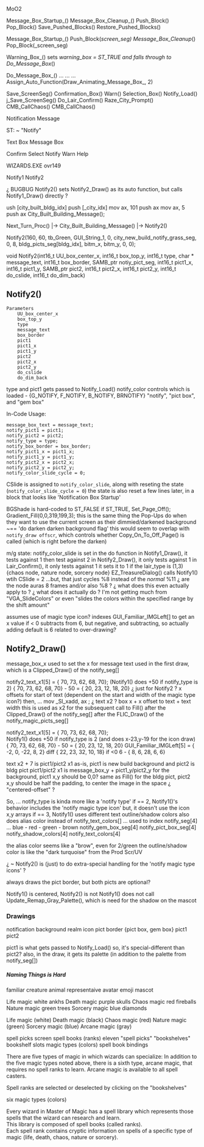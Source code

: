


MoO2

Message_Box_Startup_()
Message_Box_Cleanup_()
Push_Block()
Pop_Block()
Save_Pushed_Blocks()
Restore_Pushed_Blocks()

Message_Box_Startup_()
    Push_Block(_screen_seg)
Message_Box_Cleanup_()
    Pop_Block(_screen_seg)

Warning_Box_() sets _warning_box = ST_TRUE and falls through to Do_Message_Box_()

Do_Message_Box_()
    ...
    ...
    ...
    Assign_Auto_Function(Draw_Animating_Message_Box_, 2)




Save_ScreenSeg()
    Confirmation_Box()
    Warn()
    Selection_Box()
    Notify_Load()
    j_Save_ScreenSeg()
        Do_Lair_Confirm()
        Raze_City_Prompt()
        CMB_CallChaos()
        CMB_CallChaos()





Notification Message

ST: ~ "Notify"


Text Box
Message Box

Confirm
Select
Notify
Warn
Help


WIZARDS.EXE  ovr149


Notify1
Notify2

¿ BUGBUG Notify2() sets Notify2_Draw() as its auto function, but calls Notify1_Draw() directly ?



ush    [city_built_bldg_idx]
push    [_city_idx]
mov     ax, 101
push    ax
mov     ax, 5
push    ax
City_Built_Building_Message();


Next_Turn_Proc()
    |-> City_Built_Building_Message()
        |-> Notify2()

Notify2(160, 60, tb_Green, GUI_String_1, 0, city_new_build_notify_grass_seg, 0, 8, bldg_picts_seg[bldg_idx],    bitm_x, bitm_y, 0, 0);

void Notify2(int16_t UU_box_center_x, int16_t box_top_y, int16_t type, char * message_text, int16_t box_border, SAMB_ptr notiy_pict_seg, int16_t pict1_x, int16_t pict1_y, SAMB_ptr pict2, int16_t pict2_x, int16_t pict2_y, int16_t do_cslide, int16_t do_dim_back)

## Notify2()
    Parameters
        UU_box_center_x
        box_top_y
        type
        message_text
        box_border
        pict1
        pict1_x
        pict1_y
        pict2
        pict2_x
        pict2_y
        do_cslide
        do_dim_back

type and pict1 gets passed to Notify_Load()
    notify_color controls which is loaded - {G_NOTIFY, F_NOTIFY, B_NOTIFY, BRNOTIFY} "notify", "pict box", and "gem box"


In-Code Usage:

    message_box_text = message_text;
    notify_pict1 = pict1;
    notify_pict2 = pict2;
    notify_type = type;
    notify_box_border = box_border;
    notify_pict1_x = pict1_x;
    notify_pict1_y = pict1_y;
    notify_pict2_x = pict2_x;
    notify_pict2_y = pict2_y;
    notify_color_slide_cycle = 0;


CSlide is assigned to `notify_color_slide`, along with reseting the state (`notify_color_slide_cycle = 0`)
    the state is also reset a few lines later, in a block that looks like 'Notification Box Startup'

BGShade is hard-coded to ST_FALSE
    if ST_TRUE, Set_Page_Off(); Gradient_Fill(0,0,319,199,3);
    this is the same thing the Pop-Ups do when they want to use the current screen as their dimmied/darkened background
    ~== 'do darken darken background flag'
this would seem to overlap with `notify_draw offscr`, which controls whether Copy_On_To_Off_Page() is called (which is right before the darken)

m/g state:
    notify_color_slide is set in the do function
        in Notify1_Draw(), it tests against 1 then test against 2
        in Notify2_Draw(), it only tests against 1
        in Lair_Confirm(), it only tests against 1  it sets it to 1 if the lair_type is (1,3) {chaos node, nature node, sorcery node}
        EZ_TreasureDialog() calls Notify1() wtih CSlide = 2
        ...but, that just cycles %8 instead of the *normal* %11
        ¿ are the node auras 8 frames and/or also %8 ?
        ¿ what does this even actually apply to ?
        ¿ what does it actually do ?  I'm not getting much from "VGA_SlideColors" or even "slides the colors within the specified range by the shift amount"

assumes use of magic type icon?
    indexes GUI_Familiar_IMGLeft[] to get an x value
        if < 0 subtracts from 6, but negative, and subtracting, so actually adding
    default is 6
    related to over-drawing?

## Notify2_Draw()

message_box_x
    used to set the x for message text
    used  in the first draw, which is a Clipped_Draw() of the notify_seg[]


notify2_text_x1[5] = { 70,  73,  62,  68, 70};  (Notify1() does +50 if notify_type is 2) { 70,  73,  62,  68, 70} - 50 = { 20,  23,  12,  18, 20}
    ¿ just for Notify2 ?
    x offsets for start of text  (dependent on the start and width of the magic type icon?)
then, ...
    mov     _SI_xadd, ax                    ; ¿ text x2 ? box x + x offset to text + text width
    this is used as x2 for the subsequent call to Fill()
        after the Clipped_Draw() of the notify_seg[]
        after the FLIC_Draw() of the notify_magic_picts_seg[]


notify2_text_x1[5] = { 70,  73,  62,  68, 70};  
    Notify1() does +50 if notify_type is 2  (and does x-23,y-19 for the icon draw)
{ 70,  73,  62,  68, 70} - 50 = { 20,  23,  12,  18, 20}
GUI_Familiar_IMGLeft[5] =       { -2,   0, -22,   8,  2}
diff                            { 22,  23,  32,  10, 18}
if <0 6 -                       {  8,   6,  28,   6,  6}

text x2 + 7 is pict1/pict2 x1
as-is, pict1 is new build background and pict2 is bldg pict
pict1/pict2 x1 is message_box_y + pict1_y/pict2_y
for the background, pict1 x,y should be 0,0?  same as Fill()
for the bldg pict, pict2 x,y should be half the padding, to center the image in the space  ¿ "centered-offset" ?


So, ...
    notify_type is kinda more like a 'notify type'
    if == 2, Notify1()'s behavior includes the 'notify magic type icon'
        but, it doesn't use the icon x,y arrays
    if == 3, Notify1() uses different text outline/shadow colors
        also does alias color instead of notify_text_colors[]
    ...
    used to index
        notify_seg[4]  ... blue - red - green - brown
        notify_gem_box_seg[4]
        notify_pict_box_seg[4]
        notify_shadow_colors[4]
        notify_text_colors[4]

the alias color seems like a "brow", even for 2/green
the outline/shadow color is like the "dark turquoise" from the Prod Scr/UV

¿ ~ Notify2() is (just) to do extra-special handling for the 'notify magic type icons' ?

always draws the pict border, but both picts are optional?

Notify1() is centered, Notify2() is not
Notify1() does not call Update_Remap_Gray_Palette(), which is need for the shadow on the mascot



### Drawings
notification background
realm icon
pict border {pict box, gem box}
pict1
pict2

pict1 is what gets passed to Notify_Load()
so, it's special-different than pict2?
also, in the draw, it gets its palette  (in addition to the palette from notify_seg[])





##### Naming Things is Hard

familiar
creature
animal
representaive
avatar
emoji
mascot


Life magic      white ankhs
Death magic     purple skulls
Chaos magic     red fireballs
Nature magic    green trees
Sorcery magic   blue diamonds

Life magic      (white)
Death magic     (black)
Chaos magic     (red)
Nature magic    (green)
Sorcery magic   (blue)
Arcane magic    (gray)


spell picks screen
spell books (ranks)
eleven "spell picks"
"bookshelves"
bookshelf slots
magic types (colors)
spell book bindings


There are five types of magic in which wizards can specialize:
In addition to the five magic types noted above, there is a sixth type,
arcane magic, that requires no spell ranks to learn. Arcane magic is
available to all spell casters.

Spell ranks are selected or deselected by clicking on the "bookshelves"

six magic types (colors)

Every wizard in Master of Magic has a spell library which represents those spells that the wizard can research and learn.  
This library is composed of spell books (called ranks).  
Each spell rank contains cryptic information on spells of a specific type of magic (life, death, chaos, nature or sorcery).  
